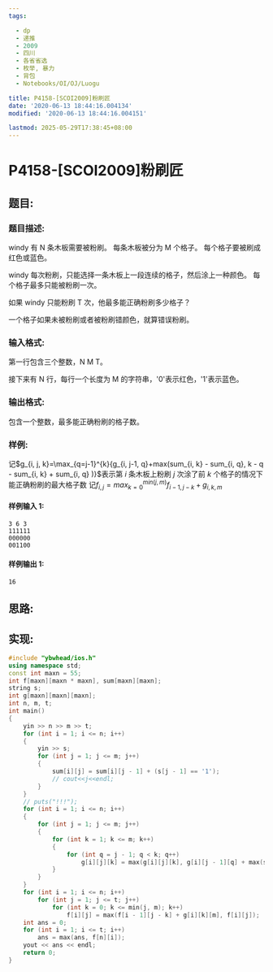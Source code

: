 ```yaml
---
tags:

  - dp
  - 递推
  - 2009
  - 四川
  - 各省省选
  - 枚举, 暴力
  - 背包
  - Notebooks/OI/OJ/Luogu

title: P4158-[SCOI2009]粉刷匠
date: '2020-06-13 18:44:16.004134'
modified: '2020-06-13 18:44:16.004151'

lastmod: 2025-05-29T17:38:45+08:00
---
```


# P4158-[SCOI2009]粉刷匠

## 题目:

### 题目描述:

windy 有 N 条木板需要被粉刷。 每条木板被分为 M 个格子。 每个格子要被刷成红色或蓝色。

windy 每次粉刷，只能选择一条木板上一段连续的格子，然后涂上一种颜色。 每个格子最多只能被粉刷一次。

如果 windy 只能粉刷 T 次，他最多能正确粉刷多少格子？

一个格子如果未被粉刷或者被粉刷错颜色，就算错误粉刷。

### 输入格式:

第一行包含三个整数，N M T。

接下来有 N 行，每行一个长度为 M 的字符串，'0'表示红色，'1'表示蓝色。

### 输出格式:

包含一个整数，最多能正确粉刷的格子数。

### 样例:

记$g_{i, j, k}=\max_{q=j-1}^{k}{g_{i, j-1, q}+max(sum_{i, k} - sum_{i, q}, k - q - sum_{i, k} + sum_{i, q}
)}$表示第 $i$ 条木板上粉刷 $j$ 次涂了前 $k$ 个格子的情况下能正确粉刷的最大格子数
记$f_{i, j}=max_{k=0}^{min(j, m)}f_{i-1, j-k}+g_{i, k, m}$

#### 样例输入 1:

``` 
3 6 3
111111
000000
001100
```

#### 样例输出 1:

``` 
16
```

## 思路:

## 实现:

``` cpp
#include "ybwhead/ios.h"
using namespace std;
const int maxn = 55;
int f[maxn][maxn * maxn], sum[maxn][maxn];
string s;
int g[maxn][maxn][maxn];
int n, m, t;
int main()
{
    yin >> n >> m >> t;
    for (int i = 1; i <= n; i++)
    {
        yin >> s;
        for (int j = 1; j <= m; j++)
        {
            sum[i][j] = sum[i][j - 1] + (s[j - 1] == '1');
            // cout<<j<<endl;
        }
    }
    // puts("!!!");
    for (int i = 1; i <= n; i++)
    {
        for (int j = 1; j <= m; j++)
        {
            for (int k = 1; k <= m; k++)
            {
                for (int q = j - 1; q < k; q++)
                    g[i][j][k] = max(g[i][j][k], g[i][j - 1][q] + max(sum[i][k] - sum[i][q], k - q - sum[i][k] + sum[i][q]));
            }
        }
    }
    for (int i = 1; i <= n; i++)
        for (int j = 1; j <= t; j++)
            for (int k = 0; k <= min(j, m); k++)
                f[i][j] = max(f[i - 1][j - k] + g[i][k][m], f[i][j]);
    int ans = 0;
    for (int i = 1; i <= t; i++)
        ans = max(ans, f[n][i]);
    yout << ans << endl;
    return 0;
}
```
